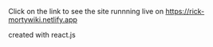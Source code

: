 Click on the link to see the site runnning live on https://rick-mortywiki.netlify.app

created with react.js
